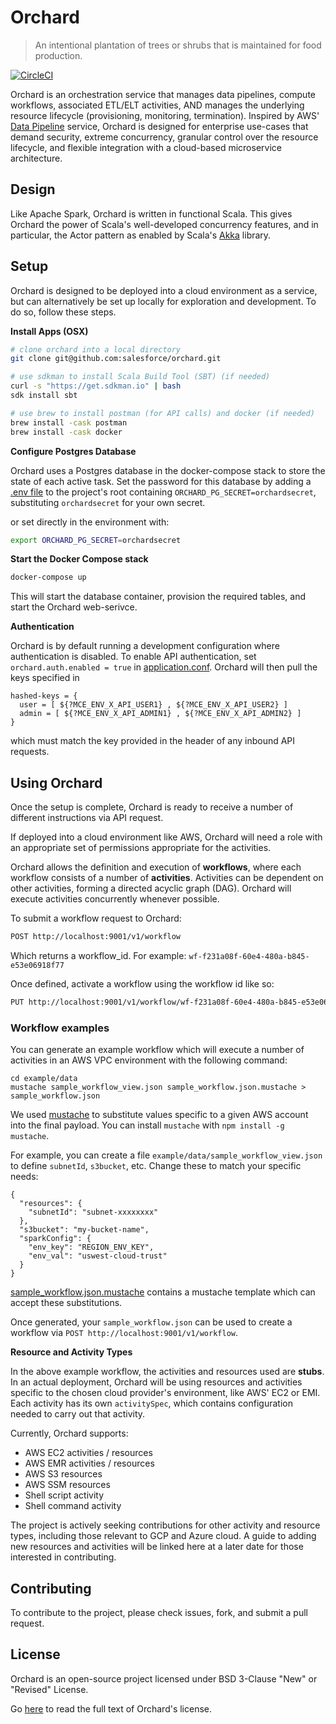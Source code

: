 # Orchard

> An intentional plantation of trees or shrubs that is maintained for food production.

[![CircleCI](https://circleci.com/gh/salesforce/orchard.svg?style=svg)](https://circleci.com/gh/salesforce/orchard)

Orchard is an orchestration service that manages data pipelines, compute workflows, associated ETL/ELT activities, AND manages the underlying resource lifecycle (provisioning, monitoring, termination).
Inspired by AWS' [Data Pipeline](https://aws.amazon.com/datapipeline/) service, Orchard is designed for enterprise use-cases that demand security, extreme concurrency, granular control over the resource lifecycle, and flexible integration with a cloud-based microservice architecture.

## Design
Like Apache Spark, Orchard is written in functional Scala. This gives Orchard the power of Scala's well-developed concurrency features, and in particular, the Actor pattern as enabled by Scala's [Akka](https://github.com/akka/akka) library.

## Setup
Orchard is designed to be deployed into a cloud environment as a service, but can alternatively be set up locally for exploration and development. To do so, follow these steps. 

**Install Apps (OSX)**
```sh
# clone orchard into a local directory
git clone git@github.com:salesforce/orchard.git

# use sdkman to install Scala Build Tool (SBT) (if needed)
curl -s "https://get.sdkman.io" | bash
sdk install sbt

# use brew to install postman (for API calls) and docker (if needed)
brew install -cask postman
brew install -cask docker
```

**Configure Postgres Database**

Orchard uses a Postgres database in the docker-compose stack to store the state of each active task. Set the password for this database by adding a [.env file](https://docs.docker.com/compose/environment-variables/#the-env-file) to the project's root containing `ORCHARD_PG_SECRET=orchardsecret`, substituting `orchardsecret` for your own secret.

or set directly in the environment with:
```sh
export ORCHARD_PG_SECRET=orchardsecret
```

**Start the Docker Compose stack**
```sh
docker-compose up
```

This will start the database container, provision the required tables, and start the Orchard web-serivce. 

**Authentication**

Orchard is by default running a development configuration where authentication is disabled. To enable API authentication, set `orchard.auth.enabled = true` in [application.conf](https://github.com/salesforce/orchard/blob/master/orchard-ws/conf/application.conf). Orchard will then pull the keys specified in 
```
hashed-keys = {
  user = [ ${?MCE_ENV_X_API_USER1} , ${?MCE_ENV_X_API_USER2} ]
  admin = [ ${?MCE_ENV_X_API_ADMIN1} , ${?MCE_ENV_X_API_ADMIN2} ]
}
```
which must match the key provided in the header of any inbound API requests. 

## Using Orchard
Once the setup is complete, Orchard is ready to receive a number of different instructions via API request.

If deployed into a cloud environment like AWS, Orchard will need a role with an appropriate set of permissions appropriate for the activities. 

Orchard allows the definition and execution of **workflows**, where each workflow consists of a number of **activities**. Activities can be dependent on other activities, forming a directed acyclic graph (DAG). Orchard will execute activities concurrently whenever possible.

To submit a workflow request to Orchard:
```html
POST http://localhost:9001/v1/workflow
```
Which returns a workflow_id. For example: `wf-f231a08f-60e4-480a-b845-e53e06918f77`

Once defined, activate a workflow using the workflow id like so:
```html
PUT http://localhost:9001/v1/workflow/wf-f231a08f-60e4-480a-b845-e53e06918f77
```

### Workflow examples

You can generate an example workflow which will execute a number of activities in an AWS VPC environment with the following command:

```
cd example/data
mustache sample_workflow_view.json sample_workflow.json.mustache > sample_workflow.json
```

We used [mustache](https://github.com/janl/mustache.js/) to substitute values specific to a given AWS account into the final payload. You can install `mustache` with `npm install -g mustache`.

For example, you can create a file `example/data/sample_workflow_view.json` to define `subnetId`, `s3bucket`, etc.  Change these to match your specific needs:

```
{
  "resources": {
    "subnetId": "subnet-xxxxxxxx"
  },
  "s3bucket": "my-bucket-name",
  "sparkConfig": {
    "env_key": "REGION_ENV_KEY",
    "env_val": "uswest-cloud-trust"
  }
}
```

[sample_workflow.json.mustache](./example/data/sample_workflow.json.mustache) contains a mustache template which can accept these substitutions.

Once generated, your `sample_workflow.json` can be used to create a workflow via `POST http://localhost:9001/v1/workflow`.

**Resource and Activity Types**

In the above example workflow, the activities and resources used are **stubs**. In an actual deployment, Orchard will be using resources and activities specific to the chosen cloud provider's environment, like AWS' EC2 or EMI. Each activity has its own `activitySpec`, which contains configuration needed to carry out that activity.

Currently, Orchard supports:
- AWS EC2 activities / resources
- AWS EMR activities / resources
- AWS S3 resources
- AWS SSM resources
- Shell script activity
- Shell command activity

The project is actively seeking contributions for other activity and resource types, including those relevant to GCP and Azure cloud. A guide to adding new resources and activities will be linked here at a later date for those interested in contributing. 

## Contributing
To contribute to the project, please check issues, fork, and submit a pull request. 

## License
Orchard is an open-source project licensed under BSD 3-Clause "New" or "Revised" License. 

Go [here](https://github.com/salesforce/orchard/blob/master/LICENSE.txt) to read the full text of Orchard's license. 
